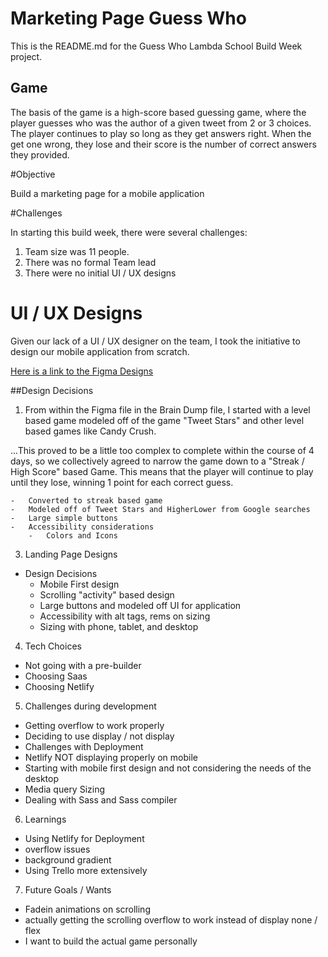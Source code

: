 # Marketing Page Guess Who

This is the README.md for the Guess Who Lambda School Build Week project.

## Game

The basis of the game is a high-score based guessing game, where the player guesses who was the author of a given tweet from 2 or 3 choices. The player continues to play so long as they get answers right. When the get one wrong, they lose and their score is the number of correct answers they provided.

#Objective

Build a marketing page for a mobile application

#Challenges

In starting this build week, there were several challenges:

1. Team size was 11 people.
2. There was no formal Team lead
3. There were no initial UI / UX designs

# UI / UX Designs

Given our lack of a UI / UX designer on the team, I took the initiative to design our mobile application from scratch.

[Here is a link to the Figma Designs](https://www.figma.com/file/d34mD8cxoaqJfwWJhRodei/Lambda-1-Guess-Who?node-id=6%3A19604)

##Design Decisions

1. From within the Figma file in the Brain Dump file, I started with a level based game modeled off of the game "Tweet Stars" and other level based games like Candy Crush.

...This proved to be a little too complex to complete within the course of 4 days, so we collectively agreed to narrow the game down to a "Streak / High Score" based Game. This means that the player will continue to play until they lose, winning 1 point for each correct guess.

    -   Converted to streak based game
    -   Modeled off of Tweet Stars and HigherLower from Google searches
    -   Large simple buttons
    -   Accessibility considerations
        -   Colors and Icons

3. Landing Page Designs

-   Design Decisions
    -   Mobile First design
    -   Scrolling "activity" based design
    -   Large buttons and modeled off UI for application
    -   Accessibility with alt tags, rems on sizing
    -   Sizing with phone, tablet, and desktop

4. Tech Choices

-   Not going with a pre-builder
-   Choosing Saas
-   Choosing Netlify

5. Challenges during development

-   Getting overflow to work properly
-   Deciding to use display / not display
-   Challenges with Deployment
-   Netlify NOT displaying properly on mobile
-   Starting with mobile first design and not considering the needs of the desktop
-   Media query Sizing
-   Dealing with Sass and Sass compiler

6. Learnings

-   Using Netlify for Deployment
-   overflow issues
-   background gradient
-   Using Trello more extensively

7. Future Goals / Wants

-   Fadein animations on scrolling
-   actually getting the scrolling overflow to work instead of display none / flex
-   I want to build the actual game personally
